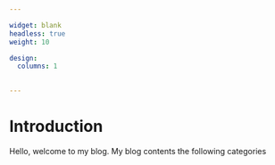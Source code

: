 ```yaml
---

widget: blank
headless: true
weight: 10

design:
  columns: 1
  

---
```


# Introduction

Hello, welcome to my blog. My blog contents the following categories

